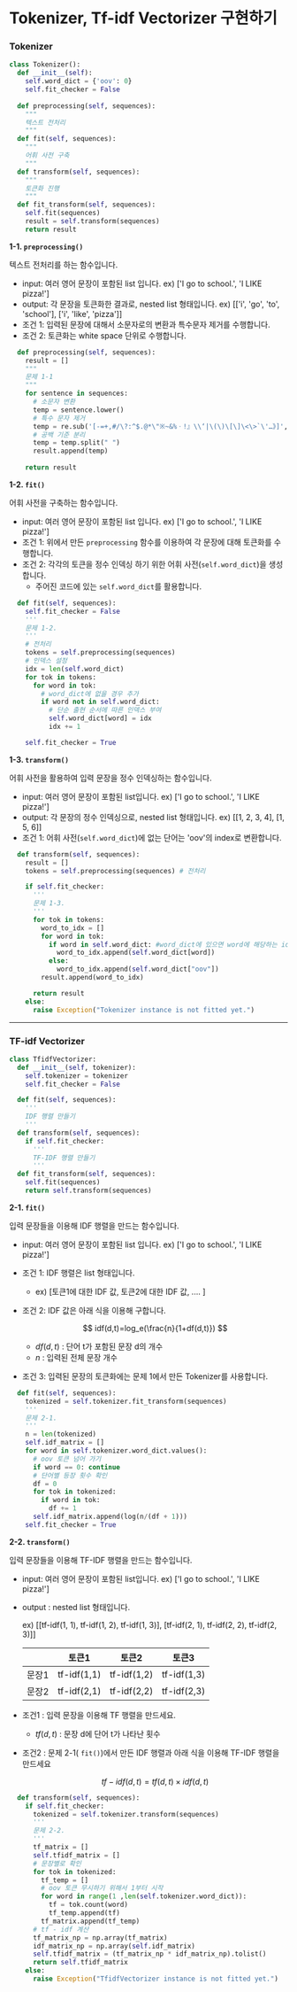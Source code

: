 # Tokenizer, Tf-idf Vectorizer 구현하기

### **Tokenizer**
```python
class Tokenizer():
  def __init__(self):
    self.word_dict = {'oov': 0}
    self.fit_checker = False
  
  def preprocessing(self, sequences):
    """
    텍스트 전처리
    """
  def fit(self, sequences):
    """
    어휘 사전 구축
    """
  def transform(self, sequences):
    """
    토큰화 진행
    """
  def fit_transform(self, sequences):
    self.fit(sequences)
    result = self.transform(sequences)
    return result
```

**1-1. `preprocessing()`**

텍스트 전처리를 하는 함수입니다.

- input: 여러 영어 문장이 포함된 list 입니다. ex) ['I go to school.', 'I LIKE pizza!']
- output: 각 문장을 토큰화한 결과로, nested list 형태입니다. ex) [['i', 'go', 'to', 'school'], ['i', 'like', 'pizza']]
- 조건 1: 입력된 문장에 대해서 소문자로의 변환과 특수문자 제거를 수행합니다.
- 조건 2: 토큰화는 white space 단위로 수행합니다.
```python
  def preprocessing(self, sequences):
    result = []
    """
    문제 1-1
    """
    for sentence in sequences:
      # 소문자 변환
      temp = sentence.lower() 
      # 특수 문자 제거
      temp = re.sub('[-=+,#/\?:^$.@*\"※~&%ㆍ!』\\‘|\(\)\[\]\<\>`\'…》]','', temp) 
      # 공백 기준 분리
      temp = temp.split(" ") 
      result.append(temp)
    
    return result
```
**1-2. `fit()`**

어휘 사전을 구축하는 함수입니다.

- input: 여러 영어 문장이 포함된 list 입니다. ex) ['I go to school.', 'I LIKE pizza!']
- 조건 1: 위에서 만든 `preprocessing` 함수를 이용하여 각 문장에 대해 토큰화를 수행합니다.
- 조건 2: 각각의 토큰을 정수 인덱싱 하기 위한 어휘 사전(`self.word_dict`)을 생성합니다.
    - 주어진 코드에 있는 `self.word_dict`를 활용합니다.
```python
  def fit(self, sequences):
    self.fit_checker = False
    '''
    문제 1-2.
    '''
    # 전처리
    tokens = self.preprocessing(sequences) 
    # 인덱스 설정
    idx = len(self.word_dict)
    for tok in tokens:  
      for word in tok:
        # word_dict에 없을 경우 추가
        if word not in self.word_dict: 
          # 단순 출현 순서에 따른 인덱스 부여
          self.word_dict[word] = idx 
          idx += 1

    self.fit_checker = True
```

**1-3. `transform()`**

어휘 사전을 활용하여 입력 문장을 정수 인덱싱하는 함수입니다.

- input: 여러 영어 문장이 포함된 list입니다. ex) ['I go to school.', 'I LIKE pizza!']
- output: 각 문장의 정수 인덱싱으로, nested list 형태입니다. ex) [[1, 2, 3, 4], [1, 5, 6]]
- 조건 1: 어휘 사전(`self.word_dict`)에 없는 단어는 'oov'의 index로 변환합니다.
```python
  def transform(self, sequences):
    result = []
    tokens = self.preprocessing(sequences) # 전처리

    if self.fit_checker:
      '''
      문제 1-3.
      '''
      for tok in tokens:
        word_to_idx = [] 
        for word in tok:
          if word in self.word_dict: #word_dict에 있으면 word에 해당하는 idx, 없다면 oov 
            word_to_idx.append(self.word_dict[word]) 
          else:
            word_to_idx.append(self.word_dict["oov"])
        result.append(word_to_idx)

      return result
    else:
      raise Exception("Tokenizer instance is not fitted yet.")
```
---
### **TF-idf Vectorizer**
```python
class TfidfVectorizer:
  def __init__(self, tokenizer):
    self.tokenizer = tokenizer
    self.fit_checker = False

  def fit(self, sequences):
    '''
    IDF 행렬 만들기
    '''
  def transform(self, sequences):
    if self.fit_checker:
      '''
      TF-IDF 행렬 만들기
      '''
  def fit_transform(self, sequences):
    self.fit(sequences)
    return self.transform(sequences)
```
**2-1. `fit()`**

입력 문장들을 이용해 IDF 행렬을 만드는 함수입니다.

- input: 여러 영어 문장이 포함된 list 입니다. ex) ['I go to school.', 'I LIKE pizza!']
- 조건 1: IDF 행렬은 list 형태입니다.
    - ex) [토큰1에 대한 IDF 값, 토큰2에 대한 IDF 값, .... ]
- 조건 2: IDF 값은 아래 식을 이용해 구합니다.
    
    $$
    idf(d,t)=log_e(\frac{n}{1+df(d,t)})
    $$
    
    - $df(d,t)$ : 단어 t가 포함된 문장 d의 개수
    - $n$ : 입력된 전체 문장 개수
- 조건 3: 입력된 문장의 토큰화에는 문제 1에서 만든 Tokenizer를 사용합니다.
```python
  def fit(self, sequences):
    tokenized = self.tokenizer.fit_transform(sequences)
    '''
    문제 2-1.
    '''
    n = len(tokenized)
    self.idf_matrix = []
    for word in self.tokenizer.word_dict.values():
      # oov 토큰 넘어 가기
      if word == 0: continue
      # 단어별 등장 횟수 확인
      df = 0
      for tok in tokenized:
        if word in tok:
          df += 1
      self.idf_matrix.append(log(n/(df + 1)))
    self.fit_checker = True
```


**2-2. `transform()`**

입력 문장들을 이용해 TF-IDF 행렬을 만드는 함수입니다.

- input: 여러 영어 문장이 포함된 list입니다. ex) ['I go to school.', 'I LIKE pizza!']
- output : nested list 형태입니다.
    
    ex) [[tf-idf(1, 1), tf-idf(1, 2), tf-idf(1, 3)], [tf-idf(2, 1), tf-idf(2, 2), tf-idf(2, 3)]]
    
    |  | 토큰1 | 토큰2 | 토큰3 |
    | --- | --- | --- | --- |
    | 문장1 | tf-idf(1,1) | tf-idf(1,2) | tf-idf(1,3) |
    | 문장2 | tf-idf(2,1) | tf-idf(2,2) | tf-idf(2,3) |
- 조건1 : 입력 문장을 이용해 TF 행렬을 만드세요.
    - $tf(d, t)$ : 문장 d에 단어 t가 나타난 횟수
- 조건2 : 문제 2-1( `fit()`)에서 만든 IDF 행렬과 아래 식을 이용해 TF-IDF 행렬을 만드세요
    
    $$
    tf-idf(d,t) = tf(d,t) \times idf(d,t)
    $$
```python
  def transform(self, sequences):
    if self.fit_checker:
      tokenized = self.tokenizer.transform(sequences)
      '''
      문제 2-2.
      '''
      tf_matrix = []
      self.tfidf_matrix = []
      # 문장별로 확인
      for tok in tokenized:
        tf_temp = []
        # oov 토큰 무시하기 위해서 1부터 시작
        for word in range(1 ,len(self.tokenizer.word_dict)):
          tf = tok.count(word)
          tf_temp.append(tf)
        tf_matrix.append(tf_temp)
      # tf - idf 계산
      tf_matrix_np = np.array(tf_matrix)
      idf_matrix_np = np.array(self.idf_matrix)
      self.tfidf_matrix = (tf_matrix_np * idf_matrix_np).tolist()
      return self.tfidf_matrix
    else:
      raise Exception("TfidfVectorizer instance is not fitted yet.")
```